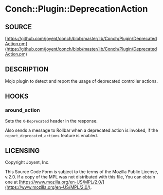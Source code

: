 # Conch::Plugin::DeprecationAction

## SOURCE

[https://github.com/joyent/conch/blob/master/lib/Conch/Plugin/DeprecatedAction.pm](https://github.com/joyent/conch/blob/master/lib/Conch/Plugin/DeprecatedAction.pm)

## DESCRIPTION

Mojo plugin to detect and report the usage of deprecated controller actions.

## HOOKS

### around\_action

Sets the `X-Deprecated` header in the response.

Also sends a message to Rollbar when a deprecated action is invoked, if the
`report_deprecated_actions` feature is enabled.

## LICENSING

Copyright Joyent, Inc.

This Source Code Form is subject to the terms of the Mozilla Public License,
v.2.0. If a copy of the MPL was not distributed with this file, You can obtain
one at [https://www.mozilla.org/en-US/MPL/2.0/](https://www.mozilla.org/en-US/MPL/2.0/).
